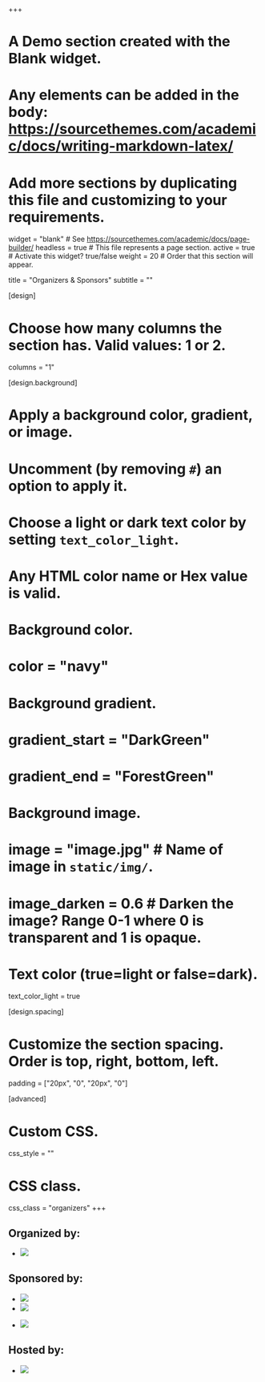 +++
# A Demo section created with the Blank widget.
# Any elements can be added in the body: https://sourcethemes.com/academic/docs/writing-markdown-latex/
# Add more sections by duplicating this file and customizing to your requirements.

widget = "blank"  # See https://sourcethemes.com/academic/docs/page-builder/
headless = true  # This file represents a page section.
active = true # Activate this widget? true/false
weight = 20  # Order that this section will appear.

title = "Organizers & Sponsors"
subtitle = ""

[design]
  # Choose how many columns the section has. Valid values: 1 or 2.
  columns = "1"

[design.background]
  # Apply a background color, gradient, or image.
  #   Uncomment (by removing `#`) an option to apply it.
  #   Choose a light or dark text color by setting `text_color_light`.
  #   Any HTML color name or Hex value is valid.

  # Background color.
  # color = "navy"

  # Background gradient.
  # gradient_start = "DarkGreen"
  # gradient_end = "ForestGreen"

  # Background image.
  # image = "image.jpg"  # Name of image in `static/img/`.
  # image_darken = 0.6  # Darken the image? Range 0-1 where 0 is transparent and 1 is opaque.

  # Text color (true=light or false=dark).
  text_color_light = true

[design.spacing]
  # Customize the section spacing. Order is top, right, bottom, left.
  padding = ["20px", "0", "20px", "0"]

[advanced]
 # Custom CSS.
 css_style = ""

 # CSS class.
 css_class = "organizers"
+++

## Organized by:
* [![](/img/logo-aos-02.png)](http://aos.usj.es)

## Sponsored by:
* [![](/img/universities/usj-earte.png)](https://usj.es)
* [![](/img/logo-eu.png)](http://www.aragon.es/Fondos_Europeos)
<!-- * [![](/img/logo-ce-horizontal-en-quadri-lr.png)](http://www.aragon.es/Fondos_Europeos) -->
* [![](/img/logo-dga.png)](https://aragon.es)

## Hosted by:
* [![](/img/logoCOAA-invertido.png)](http://www.coaaragon.es/)

<div class="hr-light">

</div>
